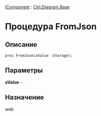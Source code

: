 ﻿---
Link: Com.Ctrl.Diagram.Base.@FromJson
---

[IComponent](topic:Com.Custom.ComClasses.IComponent.Default) :
[Ctrl.Diagram.Base](Default)

# Процедура FromJson

## Описание

    proc FromJson(aValue :Storage);

## Параметры

**aValue** - .

## Назначение

web